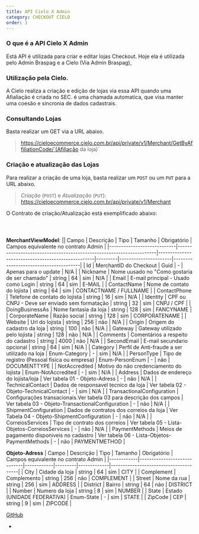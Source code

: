 ```yaml
---
title: API Cielo X Admin
category: CHECKOUT CIELO
order: 1
---
```



### O que é a API Cielo X Admin

Está API é utilizada para criar e editar lojas Checkout. Hoje ela é utilizada pelo Admin Braspag e a Cielo (Via Admin Braspag),


### Utilização pela Cielo.

A Cielo realiza a criação e edição de lojas via essa API quando uma Afialiação é criada no SEC. é uma chamada automatica, que visa manter uma coesão e sincronia de dados cadastrais. 



### Consultando Lojas

Basta realizar um GET via a URL abaixo.


> https://cieloecommerce.cielo.com.br/api/private/v1/Merchant/GetByAffiliationCode/`(Afiliação da loja)`


### Criação e atualização das Lojas

Para realizar a criação de uma loja, basta realizar um `POST` ou um `PUT` para a URL abaixo. 

> *Criação* (`POST`) e *Atualização* (`PUT`): https://cieloecommerce.cielo.com.br/api/private/v1/Merchant


 O Contrato de criação/Atualização está exemplificado abaixo:


```



```
**MerchantViewModel**:
|| Campo                     | Descrição                                                           | Tipo                                              | Tamanho | Obrigatório          | Campos equivalente  no contrato Admin |
|----------------------------|---------------------------------------------------------------------|---------------------------------------------------|---------|----------------------|---------------------------------------|
| Id                         | MerchantID do Checkout                                              | Guid                                              | -       | Apenas para o update | N/A                                   |
| Nickname                   | Nome uusado  no "Como gostaria de ser chamado"                      | string                                            | 64      | sim                  | N/A                                   |
| Email                      | E-mail principal - Usado como Login                                 | string                                            | 64      | sim                  | E-MAIL                                |
| ContactName                | Nome de contato do lojista                                          | string                                            | 64      | sim                  | CONTACTNAME / FULLNAME                |
| ContactPhone               | Telefone de contato do lojista                                      | string                                            | 16      | sim                  | N/A                                   |
| Identity                   | CPF ou CNPJ - Deve ser enviado sem formatação                       | string                                            | 32      | sim                  | CNPJ / CPF                            |
| DoingBusinessAs            | Nome fantasia da loja                                               | string                                            | 128     | sim                  | FANCYNAME                             |
| CorporateName              | Razão social                                                        | string                                            | 128     | sim                  | CORPORATENAME                         |
| Website                    | Url do lojista                                                      | string                                            | 256     | não                  | N/A                                   |
| Origin                     | Origem do cadastro da loja                                          | string                                            | 100     | não                  | N/A                                   |
| Gateway                    | Gateway utilizado pelo lojista                                      | string                                            | 128     | não                  | N/A                                   |
| Comments                   | Comentários a respeito do cadastro                                  | string                                            | 4000    | não                  | N/A                                   |
| SecondEmail                | E-mail secundario opcional                                          | string                                            | 64      | sim                  | N/A                                   |
| Category                   | Perfil de Anti-fraude a ser utilizado na loja                       | Enum-Category                                     | -       | sim                  | N/A                                   |
| PersonType                 | Tipo de registro (Pessoal fisica ou empresa)                        | Enum-PersonEnum                                   | -       | não                  | DOCUMENTTYPE                          |
| NotAccredited              | Motivo do não credenciamento do lojista                             | Enum-NotAccredited                                | -       | sim                  | N/A                                   |
| Address                    | Dados de endereço do lojista/loja                                   | Ver tabela 01 - Objeto-Adress                     | -       | não                  | N/A                                   |
| TechnicalContact           | Dados de responsavel tecnico da loja                                | Ver tabela 02 - Objeto-TechnicalContact           | -       | sim                  | N/A                                   |
| TransactionalConfiguration | Configurações transacionais.Ver tabela 03 para descrição dos campos | Ver tabela 03 - Objeto-TransactionalConfiguration | -       | não                  | N/A                                   |
| ShipmentConfiguration      | Dados de contratos dos correios da loja                             | Ver Tabela 04 - Objeto-ShipmentConfiguration      | -       | não                  | N/A                                   |
| CorreiosServices           | Tipo de contrato dos correios                                       | Ver tabela 05 - Lista-Objetos-CorreiosServices    | -       | não                  | N/A                                   |
| PaymentMethods             | Meios de pagamento disponiveis no cadastro                          | Ver tabela 06 - Lista-Objetos-PaymentMethods      | -       | não                  | PAYMENTMETHOD                         |


**Objeto-Adress**
| Campo      | Descrição                   | Tipo       | Tamanho | Obrigatório | Campos equivalente no contrato Admin  |
|------------|-----------------------------|------------|---------|-------------|---------------------------------------|
| City       | Cidade da loja              | string     | 64      | sim         | CITY                                  |
| Complement | Complemento                 | string     | 256     | não         | COMPLEMENT                            |
| Street     | Nome da rua                 | string     | 256     | sim         | ADDRESS                               |
| District   | Bairro                      | string     | 64      | não         | DISTRICT                              |
| Number     | Numero da loja              | string     | 8       | sim         | NUMBER                                |
| State      | Estado (UNIDADE FEDERATIVA) | Enum-State | -       | sim         | STATE                                 |
| ZipCode    | CEP                         | string     | 9       | sim         | ZIPCODE                               |





[GitHub](http://github.com)







-
